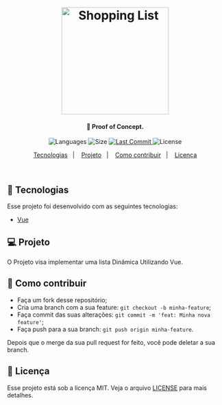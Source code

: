 <h1 align="center">
    <img alt="Shopping List" title="#GitCard" src="" width="250px" />
</h1>

<h4 align="center">
  🚀 Proof of Concept.
</h4>
<p align="center">
  <img alt="Languages" src="https://img.shields.io/github/languages/count/JoanPedro/VueJS-Shopping-List">

  <img alt="Size" src="https://img.shields.io/github/repo-size/JoanPedro/VueJS-Shopping-List">
  
  <a href="https://github.com/JoanPedro/VueJS-Shopping-List/commits/master">
    <img alt="Last Commit" src="https://img.shields.io/github/last-commit/JoanPedro/VueJS-Shopping-List">
  </a>

  <img alt="License" src="https://img.shields.io/badge/license-MIT-brightgreen">
</p>

<p align="center">
  <a href="#rocket-tecnologias">Tecnologias</a>&nbsp;&nbsp;&nbsp;|&nbsp;&nbsp;&nbsp;
  <a href="#-projeto">Projeto</a>&nbsp;&nbsp;&nbsp;|&nbsp;&nbsp;&nbsp;
  <a href="#-como-contribuir">Como contribuir</a>&nbsp;&nbsp;&nbsp;|&nbsp;&nbsp;&nbsp;
  <a href="#memo-licença">Licença</a>
</p>

<br>

## :rocket: Tecnologias

Esse projeto foi desenvolvido com as seguintes tecnologias:

- [Vue](https://vuejs.org/)

## 💻 Projeto

O Projeto visa implementar uma lista Dinâmica Utilizando Vue.

[](.github/ShoppingList.gif)
## 🤔 Como contribuir

- Faça um fork desse repositório;
- Cria uma branch com a sua feature: `git checkout -b minha-feature`;
- Faça commit das suas alterações: `git commit -m 'feat: Minha nova feature'`;
- Faça push para a sua branch: `git push origin minha-feature`.

Depois que o merge da sua pull request for feito, você pode deletar a sua branch.

## :memo: Licença

Esse projeto está sob a licença MIT. Veja o arquivo [LICENSE](LICENSE) para mais detalhes.
